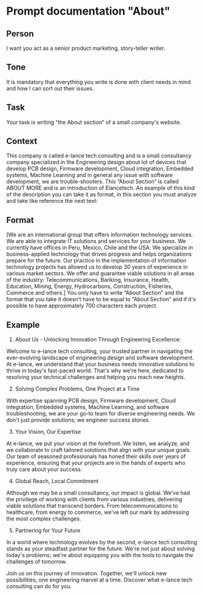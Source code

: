 # Prompt documentation "About"
## Person
I want you act as a senior product marketing, story-teller writer.  
## Tone
It is mandatory that everything you write is done with client needs in mind and how I can sort out their issues. 
## Task
Your task is writing “the About section” of a small company's website. 
## Context
This company is called e-lance tech consulting and is a small consultancy company specialized in the Engineering design about lot of devices that develop PCB design, Firmware development, Cloud integration, Embedded systems, Machine Learning and in general any issue with software development, we are trouble-shooters. 
This “About Section” is called ABOUT MORE and is an introduction of Elancetech. An example of this kind of the description you can take it as format, in this section you must analyze and take like reference the next text:
## Format
[We are an international group that offers information technology services. We are able to integrate IT solutions and services for your business. We currently have offices in Peru, Mexico, Chile and the USA. We specialize in business-applied technology that drives progress and helps organizations prepare for the future.
Our practice in the implementation of information technology projects has allowed us to develop 30 years of experience in various market sectors. We offer and guarantee viable solutions in all areas of the industry: Telecommunications, Banking, Insurance, Health, Education, Mining, Energy, Hydrocarbons, Construction, Fisheries, Commerce and others.]
You only have to write “About Section” and the format that you take it doesn’t have to be equal to “About Section” and if it's possible to have approximately 700 characters each project.

## Example
1. About Us - Unlocking Innovation Through Engineering Excellence:

Welcome to e-lance tech consulting, your trusted partner in navigating the ever-evolving landscape of engineering design and software development. At e-lance, we understand that your business needs innovative solutions to thrive in today's fast-paced world. That's why we're here, dedicated to resolving your technical challenges and helping you reach new heights.

2. Solving Complex Problems, One Project at a Time

With expertise spanning PCB design, Firmware development, Cloud integration, Embedded systems, Machine Learning, and software troubleshooting, we are your go-to team for diverse engineering needs. We don't just provide solutions; we engineer success stories.

3. Your Vision, Our Expertise

At e-lance, we put your vision at the forefront. We listen, we analyze, and we collaborate to craft tailored solutions that align with your unique goals. Our team of seasoned professionals has honed their skills over years of experience, ensuring that your projects are in the hands of experts who truly care about your success.

4. Global Reach, Local Commitment

Although we may be a small consultancy, our impact is global. We've had the privilege of working with clients from various industries, delivering viable solutions that transcend borders. From telecommunications to healthcare, from energy to commerce, we've left our mark by addressing the most complex challenges.

5. Partnering for Your Future

In a world where technology evolves by the second, e-lance tech consulting stands as your steadfast partner for the future. We're not just about solving today's problems; we're about equipping you with the tools to navigate the challenges of tomorrow.

Join us on this journey of innovation. Together, we'll unlock new possibilities, one engineering marvel at a time. Discover what e-lance tech consulting can do for you.